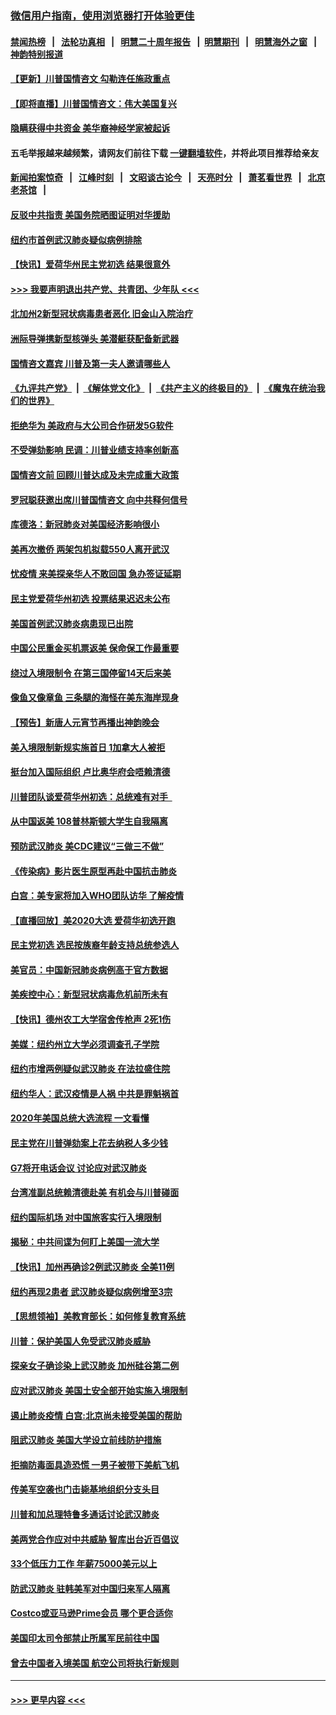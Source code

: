 ### [微信用户指南，使用浏览器打开体验更佳](https://github.com/gfw-breaker/banned-news1/blob/master/indexes/wechat-guide.md?t=0)
#### [禁闻热榜](热点新闻.md?t=0)  &nbsp;&nbsp;|&nbsp;&nbsp; [法轮功真相](https://github.com/gfw-breaker/truth/blob/master/README.md?t=0) &nbsp;&nbsp;|&nbsp;&nbsp; [明慧二十周年报告](https://github.com/gfw-breaker/mh-reports/blob/master/README.md?t=0) &nbsp;&nbsp;|&nbsp;&nbsp;[明慧期刊](https://github.com/gfw-breaker/mh-qikan) &nbsp;&nbsp;|&nbsp;&nbsp; [明慧海外之窗](https://github.com/gfw-breaker/mh-news/blob/master/README.md?t=0) &nbsp;&nbsp;|&nbsp;&nbsp; [神韵特别报道](https://github.com/gfw-breaker/mh-news/blob/master/shenyun.md?t=0)
#### [【更新】川普国情咨文 勾勒连任施政重点](../pages/nsc412/n11845223.md?t=02051022) 
#### [【即将直播】川普国情咨文：伟大美国复兴](../pages/nsc412/n11842079.md?t=02051022) 
#### [隐瞒获得中共资金 美华裔神经学家被起诉](../pages/nsc412/n11844879.md?t=02051022) 
#### 五毛举报越来越频繁，请网友们前往下载 [一键翻墙软件](https://github.com/gfw-breaker/ssr-accounts)，并将此项目推荐给亲友
#### [新闻拍案惊奇](https://github.com/gfw-breaker/banned-news1/blob/master/pages/link4.md) &nbsp;&nbsp;|&nbsp;&nbsp; [江峰时刻](https://github.com/gfw-breaker/banned-news1/blob/master/pages/link4.md) &nbsp;&nbsp;|&nbsp;&nbsp; [文昭谈古论今](https://github.com/gfw-breaker/banned-news1/blob/master/pages/link4.md) &nbsp;&nbsp;|&nbsp;&nbsp; [天亮时分](https://github.com/gfw-breaker/banned-news1/blob/master/pages/link4.md) &nbsp;&nbsp;|&nbsp;&nbsp; [萧茗看世界](https://github.com/gfw-breaker/banned-news1/blob/master/pages/link4.md) &nbsp;&nbsp;|&nbsp;&nbsp; [北京老茶馆](https://github.com/gfw-breaker/banned-news1/blob/master/pages/link4.md) &nbsp;&nbsp;|&nbsp;&nbsp; 
#### [反驳中共指责 美国务院晒图证明对华援助](../pages/nsc412/n11844859.md?t=02051022) 
#### [纽约市首例武汉肺炎疑似病例排除](../pages/nsc412/n11844989.md?t=02051022) 
#### [【快讯】爱荷华州民主党初选 结果很意外](../pages/nsc412/n11844878.md?t=02051022) 
#### [>>> 我要声明退出共产党、共青团、少年队 <<<](https://github.com/begood0513/goodnews/blob/master/quit/letter.md) 
#### [北加州2新型冠状病毒患者恶化 旧金山入院治疗](../pages/nsc412/n11844842.md?t=02051022) 
#### [洲际导弹携新型核弹头 美潜艇获配备新武器](../pages/nsc412/n11844680.md?t=02051022) 
#### [国情咨文嘉宾 川普及第一夫人邀请哪些人](../pages/nsc412/n11844712.md?t=02051022) 
#### [《九评共产党》](https://github.com/begood0513/9ping.md/blob/master/README.md) &nbsp;|&nbsp; [《解体党文化》](../../../../jtdwh.md/blob/master/README.md)  &nbsp;|&nbsp; [《共产主义的终极目的》](../../../../gczydzjmd.md/blob/master/README.md) &nbsp;|&nbsp; [《魔鬼在统治我们的世界》](../../../../mgztzwmdsj.md/blob/master/README.md) 
#### [拒绝华为 美政府与大公司合作研发5G软件](../pages/nsc412/n11844625.md?t=02051022) 
#### [不受弹劾影响 民调：川普业绩支持率创新高](../pages/nsc412/n11844622.md?t=02051022) 
#### [国情咨文前 回顾川普达成及未完成重大政策](../pages/nsc412/n11844581.md?t=02051022) 
#### [罗冠聪获邀出席川普国情咨文 向中共释何信号](../pages/nsc412/n11844355.md?t=02051022) 
#### [库德洛：新冠肺炎对美国经济影响很小](../pages/nsc412/n11844418.md?t=02051022) 
#### [美再次撤侨 两架包机拟载550人离开武汉](../pages/nsc412/n11844407.md?t=02051022) 
#### [忧疫情 来美探亲华人不敢回国 急办签证延期](../pages/nsc412/n11843344.md?t=02051022) 
#### [民主党爱荷华州初选 投票结果迟迟未公布](../pages/nsc412/n11844207.md?t=02051022) 
#### [美国首例武汉肺炎病患现已出院](../pages/nsc412/n11842740.md?t=02051022) 
#### [中国公民重金买机票返美 保命保工作最重要](../pages/nsc412/n11843282.md?t=02051022) 
#### [绕过入境限制令  在第三国停留14天后来美](../pages/nsc412/n11843341.md?t=02051022) 
#### [像鱼又像章鱼 三条腿的海怪在美东海岸现身](../pages/nsc412/n11843092.md?t=02051022) 
#### [【预告】新唐人元宵节再播出神韵晚会](../pages/nsc412/n11843192.md?t=02051022) 
#### [美入境限制新规实施首日 1加拿大人被拒](../pages/nsc412/n11843058.md?t=02051022) 
#### [挺台加入国际组织 卢比奥华府会唔赖清德](../pages/nsc412/n11843023.md?t=02051022) 
#### [川普团队谈爱荷华州初选：总统难有对手  ](../pages/nsc412/n11842867.md?t=02051022) 
#### [从中国返美 108普林斯顿大学生自我隔离](../pages/nsc412/n11842714.md?t=02051022) 
#### [预防武汉肺炎 美CDC建议“三做三不做”](../pages/nsc412/n11842700.md?t=02051022) 
#### [《传染病》影片医生原型再赴中国抗击肺炎](../pages/nsc412/n11842626.md?t=02051022) 
#### [白宫：美专家将加入WHO团队访华 了解疫情](../pages/nsc412/n11842198.md?t=02051022) 
#### [【直播回放】美2020大选 爱荷华初选开跑](../pages/nsc412/n11841820.md?t=02051022) 
#### [民主党初选 选民按族裔年龄支持总统参选人](../pages/nsc412/n11842239.md?t=02051022) 
#### [美官员：中国新冠肺炎病例高于官方数据](../pages/nsc412/n11842452.md?t=02051022) 
#### [美疾控中心：新型冠状病毒危机前所未有](../pages/nsc412/n11842406.md?t=02051022) 
#### [【快讯】德州农工大学宿舍传枪声 2死1伤](../pages/nsc412/n11842279.md?t=02051022) 
#### [美媒：纽约州立大学必须调查孔子学院](../pages/nsc412/n11840637.md?t=02051022) 
#### [纽约市增两例疑似武汉肺炎 在法拉盛住院](../pages/nsc412/n11840625.md?t=02051022) 
#### [纽约华人：武汉疫情是人祸 中共是罪魁祸首](../pages/nsc412/n11840631.md?t=02051022) 
#### [2020年美国总统大选流程 一文看懂](../pages/nsc412/n11842056.md?t=02051022) 
#### [民主党在川普弹劾案上花去纳税人多少钱](../pages/nsc412/n11841941.md?t=02051022) 
#### [G7将开电话会议 讨论应对武汉肺炎](../pages/nsc412/n11841658.md?t=02051022) 
#### [台湾准副总统赖清德赴美 有机会与川普碰面](../pages/nsc412/n11841332.md?t=02051022) 
#### [纽约国际机场  对中国旅客实行入境限制](../pages/nsc412/n11840619.md?t=02051022) 
#### [揭秘：中共间谍为何盯上美国一流大学](../pages/nsc412/n11840270.md?t=02051022) 
#### [【快讯】加州再确诊2例武汉肺炎 全美11例](../pages/nsc412/n11840339.md?t=02051022) 
#### [纽约再现2患者 武汉肺炎疑似病例增至3宗](../pages/nsc412/n11840010.md?t=02051022) 
#### [【思想领袖】美教育部长：如何修复教育系统](../pages/nsc412/n11690865.md?t=02051022) 
#### [川普：保护美国人免受武汉肺炎威胁](../pages/nsc412/n11839718.md?t=02051022) 
#### [探亲女子确诊染上武汉肺炎 加州硅谷第二例](../pages/nsc412/n11839784.md?t=02051022) 
#### [应对武汉肺炎 美国土安全部开始实施入境限制](../pages/nsc412/n11839729.md?t=02051022) 
#### [遏止肺炎疫情 白宫:北京尚未接受美国的帮助](../pages/nsc412/n11839660.md?t=02051022) 
#### [阻武汉肺炎 美国大学设立前线防护措施](../pages/nsc412/n11839479.md?t=02051022) 
#### [拒摘防毒面具造恐慌 一男子被带下美航飞机](../pages/nsc412/n11839455.md?t=02051022) 
#### [传美军空袭也门击毙基地组织分支头目](../pages/nsc412/n11839210.md?t=02051022) 
#### [川普和加总理特鲁多通话讨论武汉肺炎](../pages/nsc412/n11839128.md?t=02051022) 
#### [美两党合作应对中共威胁 智库出台近百倡议](../pages/nsc412/n11838437.md?t=02051022) 
#### [33个低压力工作 年薪75000美元以上](../pages/nsc412/n11834441.md?t=02051022) 
#### [防武汉肺炎 驻韩美军对中国归来军人隔离](../pages/nsc412/n11838970.md?t=02051022) 
#### [Costco或亚马逊Prime会员 哪个更合适你](../pages/nsc412/n11834459.md?t=02051022) 
#### [美国印太司令部禁止所属军民前往中国](../pages/nsc412/n11838418.md?t=02051022) 
#### [曾去中国者入境美国 航空公司将执行新规则](../pages/nsc412/n11838375.md?t=02051022) 

----
#### [ >>> 更早内容 <<< ](../indexes/nsc412-earlier.md)
